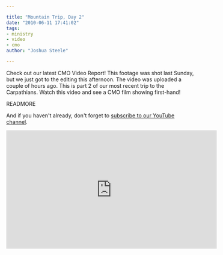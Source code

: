 ```yaml
---

title: "Mountain Trip, Day 2"
date: "2010-06-11 17:41:02"
tags:
- ministry
- video
- cmo
author: "Joshua Steele"

---
```


Check out our latest CMO Video Report! This footage was shot last Sunday, but we just got to the editing this afternoon. The video was uploaded a couple of hours ago. This is part 2 of our most recent trip to the Carpathians. Watch this video and see a CMO film showing first-hand!

READMORE

And if you haven't already, don't forget to <a href="http://www.youtube.com/user/euroteamoutreach">subscribe to our YouTube channel</a>.

<iframe width="560" height="315" src="https://www.youtube.com/embed/GpezYvvzXRs" frameborder="0" allowfullscreen></iframe>
